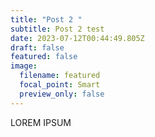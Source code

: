 ```yaml
---
title: "Post 2 "
subtitle: Post 2 test
date: 2023-07-12T00:44:49.805Z
draft: false
featured: false
image:
  filename: featured
  focal_point: Smart
  preview_only: false
---
```

LOREM IPSUM